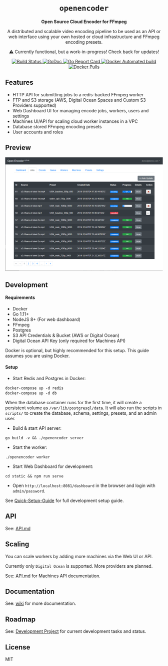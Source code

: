 <div align="center">
    <h1><code>openencoder</code></h1>
    <p><strong>Open Source Cloud Encoder for FFmpeg</strong></p>
    <p>A distributed and scalable video encoding pipeline to be used
    as an API or web interface using your own hosted or cloud infrastructure
    and FFmpeg encoding presets.
    </p>
    <p>⚠️ Currently functional, but a work-in-progress! Check back for updates!</p>
    <p>
        <a href="https://travis-ci.org/alfg/openencoder">
          <img src="https://travis-ci.org/alfg/openencoder.svg?branch=master" alt="Build Status" />
        </a>
        <a href="https://godoc.org/github.com/alfg/openencoder">
          <img src="https://godoc.org/github.com/alfg/openencoder?status.svg" alt="GoDoc" />
        </a>
        <a href="https://goreportcard.com/report/github.com/alfg/openencoder">
          <img src="https://goreportcard.com/badge/github.com/alfg/openencoder" alt="Go Report Card" />
        </a>
        <a href="https://hub.docker.com/r/alfg/openencoder/builds">
          <img src="https://img.shields.io/docker/automated/alfg/openencoder.svg" alt="Docker Automated build" />
        </a>
        <a href="https://hub.docker.com/r/alfg/openencoder">
          <img src="https://img.shields.io/docker/pulls/alfg/openencoder.svg" alt="Docker Pulls" />
        </a>
    </p>
</div>


## Features
* HTTP API for submitting jobs to a redis-backed FFmpeg worker
* FTP and S3 storage (AWS, Digital Ocean Spaces and Custom S3 Providers supported)
* Web Dashboard UI for managing encode jobs, workers, users and settings
* Machines UI/API for scaling cloud worker instances in a VPC
* Database stored FFmpeg encoding presets
* User accounts and roles


## Preview
![Screenshot](screenshot.png)    


## Development

#### Requirements
* Docker
* Go 1.11+
* NodeJS 8+ (For web dashboard)
* FFmpeg
* Postgres
* S3 API Credentials & Bucket (AWS or Digital Ocean)
* Digital Ocean API Key (only required for Machines API)

Docker is optional, but highly recommended for this setup. This guide assumes you are using Docker.


#### Setup
* Start Redis and Postgres in Docker:
```
docker-compose up -d redis
docker-compose up -d db
```

When the database container runs for the first time, it will create a persistent volume as `/var/lib/postgresql/data`. It will also run the scripts in `scripts/` to create the database, schema, settings, presets, and an admin user.

* Build & start API server:
```
go build -v && ./openencoder server
```

* Start the worker:
```
./openencoder worker
```

* Start Web Dashboard for development:
```
cd static && npm run serve
```

* Open `http://localhost:8081/dashboard` in the browser and login with `admin/password`.


See [Quick-Setup-Guide](https://github.com/alfg/openencoder/wiki/Quick-Setup-Guide-%5Bfor-development%5D) for full development setup guide.

## API
See: [API.md](/API.md)


## Scaling
You can scale workers by adding more machines via the Web UI or API.

Currently only `Digital Ocean` is supported. More providers are planned.

See: [API.md](/API.md) for Machines API documentation.


## Documentation
See: [wiki](https://github.com/alfg/openencoder/wiki) for more documentation.


## Roadmap
See: [Development Project](https://github.com/alfg/openencoder/projects/1) for current development tasks and status.


## License
MIT
